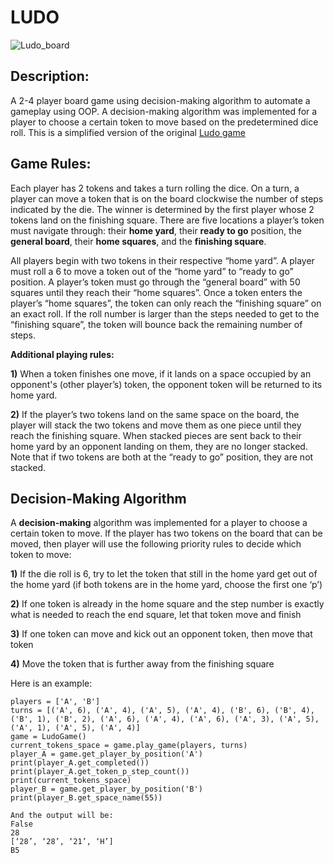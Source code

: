 # LUDO
![Ludo_board](https://user-images.githubusercontent.com/99004250/191935384-8ce54b8a-32f3-46f0-8fad-9536ad83d293.png)

## Description:
A 2-4 player board game using decision-making algorithm to automate a gameplay using OOP.
A decision-making algorithm was implemented for a player to choose a certain token to move based on the predetermined dice roll. 
This is a simplified version of the original [Ludo game](https://en.wikipedia.org/wiki/Ludo) 


## Game Rules:
Each player has 2 tokens and takes a turn rolling the dice. On a turn, a player can move a token that is on the board clockwise the number of steps indicated by the die. The winner is determined by the first player whose 2 tokens land on the finishing square.
There are five locations a player’s token must navigate through: their **home yard**, their **ready to go** position, the **general board**, their **home squares**, and the **finishing square**. 

All players begin with two tokens in their respective “home  yard”. A player must roll a 6 to move a token out of the “home yard” to “ready to go” position. A player’s token must go through the “general board” with 50 squares until they reach their “home squares”. Once a token enters the player’s “home squares”, the token can only reach the “finishing square” on an exact roll. If the roll number is larger than the steps needed to get to the “finishing square”, the token will bounce back the remaining number of steps.


**Additional playing rules:**

**1)** When a token finishes one move, if it lands on a space occupied by an opponent's (other player’s) token, the opponent token will be returned to its home yard. 

**2)** If the player’s two tokens land on the same space on the board, the player will stack the two tokens and move them as one piece until they reach the finishing square. When stacked pieces are sent back to their home yard by an opponent landing on them, they are no longer stacked. Note that if two tokens are both at the “ready to go” position, they are not stacked.


## Decision-Making Algorithm
A **decision-making** algorithm was implemented for a player to choose a certain token to move.  If the player has two tokens on the board that can be moved, then player will use the following priority rules to decide which token to move:

**1)** If the die roll is 6, try to let the token that still in the home yard get out of the home yard (if both tokens are in the home yard, choose the first one ‘p’)

**2)** If one token is already in the home square and the step number is exactly what is needed to reach the end square, let that token move and finish

**3)** If one token can move and kick out an opponent token, then move that token

**4)** Move the token that is further away from the finishing square



Here is an example:

```
players = ['A', 'B']
turns = [('A', 6), ('A', 4), ('A', 5), ('A', 4), ('B', 6), ('B', 4), ('B', 1), ('B', 2), ('A', 6), ('A', 4), ('A', 6), ('A', 3), ('A', 5), ('A', 1), ('A', 5), ('A', 4)]
game = LudoGame()
current_tokens_space = game.play_game(players, turns)
player_A = game.get_player_by_position('A')
print(player_A.get_completed())
print(player_A.get_token_p_step_count())
print(current_tokens_space)
player_B = game.get_player_by_position('B')
print(player_B.get_space_name(55))

And the output will be:
False
28
[‘28’, ‘28’, ‘21’, ‘H’]
B5

```


